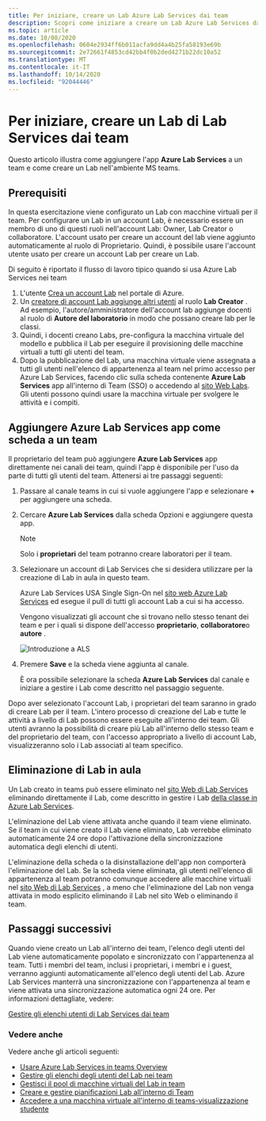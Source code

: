 ```yaml
---
title: Per iniziare, creare un Lab Azure Lab Services dai team
description: Scopri come iniziare a creare un Lab Azure Lab Services dai team.
ms.topic: article
ms.date: 10/08/2020
ms.openlocfilehash: 0604e2934ff6b011acfa9dd4a4b25fa58193e69b
ms.sourcegitcommit: 2e72661f4853cd42bb4f0b2ded4271b22dc10a52
ms.translationtype: MT
ms.contentlocale: it-IT
ms.lasthandoff: 10/14/2020
ms.locfileid: "92044446"
---
```

# <a name="get-started-and-create-a-lab-services-lab-from-teams"></a>Per iniziare, creare un Lab di Lab Services dai team

Questo articolo illustra come aggiungere l'app **Azure Lab Services** a un team e come creare un Lab nell'ambiente MS teams.

## <a name="prerequisites"></a>Prerequisiti

In questa esercitazione viene configurato un Lab con macchine virtuali per il team. Per configurare un Lab in un account Lab, è necessario essere un membro di uno di questi ruoli nell'account Lab: Owner, Lab Creator o collaboratore. L'account usato per creare un account del lab viene aggiunto automaticamente al ruolo di Proprietario. Quindi, è possibile usare l'account utente usato per creare un account Lab per creare un Lab.

Di seguito è riportato il flusso di lavoro tipico quando si usa Azure Lab Services nei team

1. L'utente [Crea un account Lab](tutorial-setup-lab-account.md#create-a-lab-account) nel portale di Azure.
1. Un [creatore di account Lab aggiunge altri utenti](tutorial-setup-lab-account.md#add-a-user-to-the-lab-creator-role) al ruolo **Lab Creator** . Ad esempio, l'autore/amministratore dell'account lab aggiunge docenti al ruolo di **Autore del laboratorio** in modo che possano creare lab per le classi.
1. Quindi, i docenti creano Labs, pre-configura la macchina virtuale del modello e pubblica il Lab per eseguire il provisioning delle macchine virtuali a tutti gli utenti del team.
1. Dopo la pubblicazione del Lab, una macchina virtuale viene assegnata a tutti gli utenti nell'elenco di appartenenza al team nel primo accesso per Azure Lab Services, facendo clic sulla scheda contenente **Azure Lab Services** app all'interno di Team (SSO) o accedendo al [sito Web Labs](https://labs.azure.com). Gli utenti possono quindi usare la macchina virtuale per svolgere le attività e i compiti.

## <a name="add-azure-lab-services-app-as-a-tab-to-a-team"></a>Aggiungere Azure Lab Services app come scheda a un team

Il proprietario del team può aggiungere **Azure Lab Services** app direttamente nei canali dei team, quindi l'app è disponibile per l'uso da parte di tutti gli utenti del team. Attenersi ai tre passaggi seguenti:

1. Passare al canale teams in cui si vuole aggiungere l'app e selezionare **+** per aggiungere una scheda. 
1. Cercare **Azure Lab Services** dalla scheda Opzioni e aggiungere questa app. 

    > [!NOTE]
    > Solo i **proprietari** del team potranno creare laboratori per il team.
1. Selezionare un account di Lab Services che si desidera utilizzare per la creazione di Lab in aula in questo team. 

    Azure Lab Services USA Single Sign-On nel [sito web Azure Lab Services](https://labs.azure.com) ed esegue il pull di tutti gli account Lab a cui si ha accesso. 

    Vengono visualizzati gli account che si trovano nello stesso tenant dei team e per i quali si dispone dell'accesso **proprietario**, **collaboratore**o **autore** . 

   ![Introduzione a ALS](./media/integrate-with-teams/welcome.png) 
1. Premere **Save** e la scheda viene aggiunta al canale.

    È ora possibile selezionare la scheda **Azure Lab Services** dal canale e iniziare a gestire i Lab come descritto nel passaggio seguente.

Dopo aver selezionato l'account Lab, i proprietari del team saranno in grado di creare Lab per il team. L'intero processo di creazione del Lab e tutte le attività a livello di Lab possono essere eseguite all'interno dei team. Gli utenti avranno la possibilità di creare più Lab all'interno dello stesso team e del proprietario del team, con l'accesso appropriato a livello di account Lab, visualizzeranno solo i Lab associati al team specifico.

## <a name="deleting-classroom-labs"></a>Eliminazione di Lab in aula

Un Lab creato in teams può essere eliminato nel [sito Web di Lab Services](https://labs.azure.com) eliminando direttamente il Lab, come descritto in gestire i Lab [della classe in Azure Lab Services](how-to-manage-classroom-labs.md). 

L'eliminazione del Lab viene attivata anche quando il team viene eliminato. Se il team in cui viene creato il Lab viene eliminato, Lab verrebbe eliminato automaticamente 24 ore dopo l'attivazione della sincronizzazione automatica degli elenchi di utenti. 

L'eliminazione della scheda o la disinstallazione dell'app non comporterà l'eliminazione del Lab. Se la scheda viene eliminata, gli utenti nell'elenco di appartenenza al team potranno comunque accedere alle macchine virtuali nel [sito Web di Lab Services](https://labs.azure.com) , a meno che l'eliminazione del Lab non venga attivata in modo esplicito eliminando il Lab nel sito Web o eliminando il team. 

## <a name="next-steps"></a>Passaggi successivi

Quando viene creato un Lab all'interno dei team, l'elenco degli utenti del Lab viene automaticamente popolato e sincronizzato con l'appartenenza al team. Tutti i membri del team, inclusi i proprietari, i membri e i guest, verranno aggiunti automaticamente all'elenco degli utenti del Lab. Azure Lab Services manterrà una sincronizzazione con l'appartenenza al team e viene attivata una sincronizzazione automatica ogni 24 ore. Per informazioni dettagliate, vedere:

[Gestire gli elenchi utenti di Lab Services dai team](how-to-manage-user-lists-within-teams.md)

### <a name="see-also"></a>Vedere anche

Vedere anche gli articoli seguenti:

- [Usare Azure Lab Services in teams Overview](lab-services-within-teams-overview.md)
- [Gestire gli elenchi degli utenti del Lab nei team](how-to-manage-user-lists-within-teams.md)
- [Gestisci il pool di macchine virtuali del Lab in team](how-to-manage-vm-pool-within-teams.md)
- [Creare e gestire pianificazioni Lab all'interno di Team](how-to-create-schedules-within-teams.md)
- [Accedere a una macchina virtuale all'interno di teams-visualizzazione studente](how-to-access-vm-for-students-within-teams.md)

